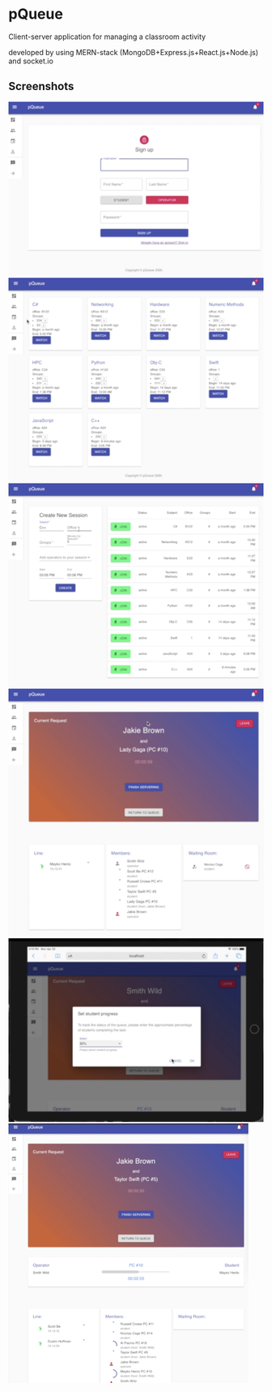 pQueue
==========

Сlient-server application for managing a classroom activity

developed by using MERN-stack (MongoDB+Express.js+React.js+Node.js) and socket.io

## Screenshots

<img src="./Screenshoots/1.png" alt="Sing up" style="zoom:50%;" />

<img src="./Screenshoots/2.png" alt="Today" style="zoom:50%;" />

<img src="./Screenshoots/3.png" alt="New session" style="zoom:50%;" />

<img src="./Screenshoots/4.png" alt="Session" style="zoom:50%;" />

<img src="./Screenshoots/5.png" alt="Session" style="zoom:50%;" />

<img src="./Screenshoots/6.png" alt="Session" style="zoom:50%;" />
